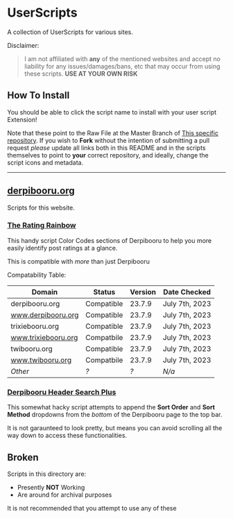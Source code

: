 # UserScripts
A collection of UserScripts for various sites.

Disclaimer:
> I am not affiliated with **any** of the mentioned websites and accept no liability for any issues/damages/bans, etc that may occur from using these scripts. **USE AT YOUR OWN RISK**

## How To Install
You should be able to click the script name to install with your user script Extension!

Note that these point to the Raw File at the  Master Branch of [This specific repository](https://github.com/ChristianSilvermoon/UserScripts/tree/master).
If you wish to **Fork** without the intention of submitting a pull request *please* update all links both in this README and in the scripts themselves to point to **your** correct repository, and ideally, change the script icons and metadata.

-------------
## [derpibooru.org](https://derpibooru.org)
Scripts for this website.

### [The Rating Rainbow](https://github.com/ChristianSilvermoon/UserScripts/raw/master/derpibooru.org/The%20Rating%20Rainbow.user.js)
This handy script Color Codes sections of Derpibooru to help you more easily identify post ratings at a glance.

This is compatible with *more* than just Derpibooru

Compatability Table:

| Domain              | Status         | Version | Date Checked   |
| ------------------- | -------------- | ------- | -------------- |
| derpibooru.org      | Compatible     | 23.7.9  | July 7th, 2023 |
| www.derpibooru.org  | Compatible     | 23.7.9  | July 7th, 2023 |
| trixiebooru.org     | Compatible     | 23.7.9  | July 7th, 2023 |
| www.trixiebooru.org | Compatbile     | 23.7.9  | July 7th, 2023 |
| twibooru.org        | Compatible     | 23.7.9  | July 7th, 2023 |
| www.twibooru.org    | Compatbile     | 23.7.9  | July 7th, 2023 |
| *Other*             | *?*            | *?*     | *N/a*          |

### [Derpibooru Header Search Plus](https://github.com/ChristianSilvermoon/UserScripts/raw/master/derpibooru.org/Derpibooru%20Header%20Search%20Plus.user.js)
This somewhat hacky script attempts to append the **Sort Order** and **Sort Method** dropdowns from the *bottom* of the Derpibooru page to the top bar.

It is not garaunteed to look pretty, but means you can avoid scrolling all the way down to access these functionalities.

## Broken
Scripts in this directory are:

- Presently **NOT** Working
- Are around for archival purposes

It is not recommended that you attempt to use any of these
